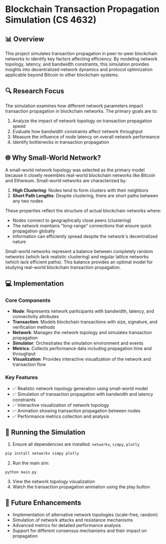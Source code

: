 # Blockchain Transaction Propagation Simulation (CS 4632)

## 📊 Overview
This project simulates transaction propagation in peer-to-peer blockchain networks to identify key factors affecting efficiency. By modeling network topology, latency, and bandwidth constraints, this simulation provides insights into decentralized network dynamics and protocol optimization applicable beyond Bitcoin to other blockchain systems.

## 🔍 Research Focus
The simulation examines how different network parameters impact transaction propagation in blockchain networks. The primary goals are to:

1. Analyze the impact of network topology on transaction propagation speed
2. Evaluate how bandwidth constraints affect network throughput
3. Measure the influence of node latency on overall network performance
4. Identify bottlenecks in transaction propagation

## 🌐 Why Small-World Network?
A small-world network topology was selected as the primary model because it closely resembles real-world blockchain networks like Bitcoin and Ethereum. Small-world networks are characterized by:

1. **High Clustering**: Nodes tend to form clusters with their neighbors
2. **Short Path Lengths**: Despite clustering, there are short paths between any two nodes

These properties reflect the structure of actual blockchain networks where:
- Nodes connect to geographically close peers (clustering)
- The network maintains "long-range" connections that ensure quick propagation globally
- Information can efficiently spread despite the network's decentralized nature

Small-world networks represent a balance between completely random networks (which lack realistic clustering) and regular lattice networks (which lack efficient paths). This balance provides an optimal model for studying real-world blockchain transaction propagation.

## 💻 Implementation

### Core Components
- **Node**: Represents network participants with bandwidth, latency, and connectivity attributes
- **Transaction**: Models blockchain transactions with size, signature, and verification methods
- **Network**: Manages the network topology and simulates transaction propagation
- **Simulator**: Orchestrates the simulation environment and events
- **Metrics**: Collects performance data including propagation time and throughput
- **Visualization**: Provides interactive visualization of the network and transaction flow

### Key Features
- ✅ Realistic network topology generation using small-world model
- ✅ Simulation of transaction propagation with bandwidth and latency constraints
- ✅ Interactive visualization of network topology
- ✅ Animation showing transaction propagation between nodes
- ✅ Performance metrics collection and analysis

## 🚀 Running the Simulation
1. Ensure all dependencies are installed: `networkx`, `simpy`, `plotly`
```bash
pip install networkx simpy plotly
```
2. Run the main sim:
```
python main.py
```
3. View the network topology visualization
4. Watch the transaction propagation animation using the play button

## 🔮 Future Enhancements
- Implementation of alternative network topologies (scale-free, random)
- Simulation of network attacks and resistance mechanisms
- Advanced metrics for detailed performance analysis
- Support for different consensus mechanisms and their impact on propagation
